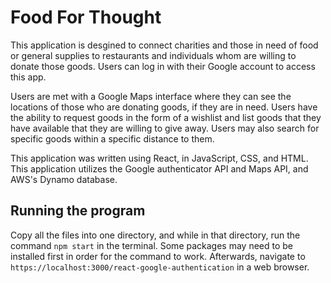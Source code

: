 # Food For Thought

This application is desgined to connect charities and those in need of food or general supplies to restaurants and individuals whom are willing to donate those goods. Users can log in with their Google account to access this app.

Users are met with a Google Maps interface where they can see the locations of those who are donating goods, if they are in need. Users have the ability to request goods in the form of a wishlist and list goods that they have available that they are willing to give away. Users may also search for specific goods within a specific distance to them.

This application was written using React, in JavaScript, CSS, and HTML. This application utilizes the Google authenticator API and Maps API, and AWS's Dynamo database.

## Running the program
Copy all the files into one directory, and while in that directory, run the command `npm start` in the terminal.
Some packages may need to be installed first in order for the command to work.
Afterwards, navigate to `https://localhost:3000/react-google-authentication` in a web browser.


